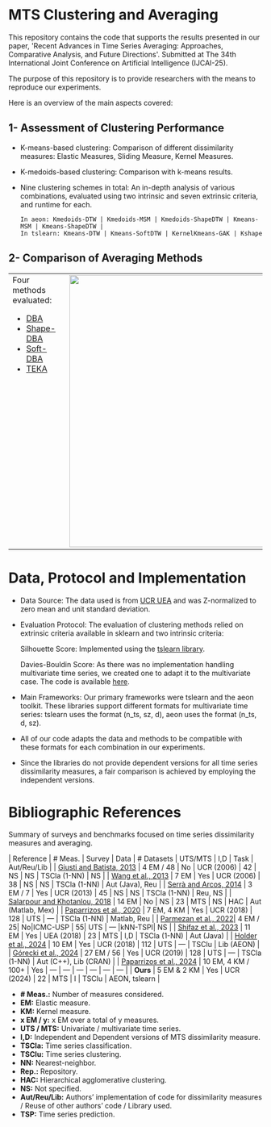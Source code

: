 # MTS Clustering and Averaging

This repository contains the code that supports the results presented in our paper, 'Recent Advances in Time Series Averaging: Approaches, Comparative Analysis, and Future Directions'. Submitted at The 34th International Joint Conference on Artificial Intelligence (IJCAI-25).

The purpose of this repository is to provide researchers with the means to reproduce our experiments.

Here is an overview of the main aspects covered:

## 1- Assessment of Clustering Performance

* K-means-based clustering: Comparison of different dissimilarity measures: Elastic Measures, Sliding Measure, Kernel Measures.
    
* K-medoids-based clustering: Comparison with k-means results.
    
* Nine clustering schemes in total: An in-depth analysis of various combinations, evaluated using two intrinsic and seven extrinsic criteria, and runtime for each. 
  
      In aeon: Kmedoids-DTW | Kmedoids-MSM | Kmedoids-ShapeDTW | Kmeans-MSM | Kmeans-ShapeDTW |
      In tslearn: Kmeans-DTW | Kmeans-SoftDTW | KernelKmeans-GAK | Kshape
  
## 2- Comparison of Averaging Methods

<table style="border-collapse: collapse; border: none;">
  <tr style="border: none;">
    <td style="vertical-align: top; border: none; padding-right: 20px;">
      Four methods evaluated:
      <ul>
        <li><a href="https://tslearn.readthedocs.io/en/stable/gen_modules/barycenters/tslearn.barycenters.dtw_barycenter_averaging.html#tslearn.barycenters.dtw_barycenter_averaging">DBA</a></li>
        <li><a href="https://github.com/MSD-IRIMAS/ShapeDBA">Shape-DBA</a></li>
        <li><a href="https://tslearn.readthedocs.io/en/stable/gen_modules/barycenters/tslearn.barycenters.softdtw_barycenter.html#tslearn.barycenters.softdtw_barycenter">Soft-DBA</a></li>
        <li><a href="https://github.com/pfmarteau/py-TEKA/blob/main/README.md">TEKA</a></li>
      </ul>
    </td>
    <td style="vertical-align: top; text-align: right; border: none;">
      <img src="https://github.com/user-attachments/assets/9be2e9c6-cb9d-40d4-a847-c3c5b7d49f4a" alt="Description of image" width="540">
    </td>
  </tr>
</table>


# Data, Protocol and Implementation
- Data Source: The data used is from [UCR UEA](https://www.timeseriesclassification.com/dataset.php) and was Z-normalized to zero mean and unit standard deviation.
  
- Evaluation Protocol: The evaluation of clustering methods relied on extrinsic criteria available in sklearn and two intrinsic criteria:

    Silhouette Score: Implemented using the [tslearn library](https://tslearn.readthedocs.io/en/latest/gen_modules/clustering/tslearn.clustering.silhouette_score.html).
  
    Davies-Bouldin Score: As there was no implementation handling multivariate time series, we created one to adapt it to the multivariate case. The code is available [here](https://github.com/bjdhafssa/MTS-Clustering-and-Averaging/blob/main/Clustering/tslearn_implementations/evaluator.py).
  
- Main Frameworks: Our primary frameworks were tslearn and the aeon toolkit. These libraries support different formats for multivariate time series: tslearn uses the format (n_ts, sz, d), aeon uses the format (n_ts, d, sz).

- All of our code adapts the data and methods to be compatible with these formats for each combination in our experiments.
  
- Since the libraries do not provide dependent versions for all time series dissimilarity measures, a fair comparison is achieved by employing the independent versions.

  

# Bibliographic References 
Summary of surveys and benchmarks focused on time series dissimilarity measures and averaging.

| Reference                       | # Meas. | Survey  | Data | # Datasets | UTS/MTS | I,D | Task  | Aut/Reu/Lib   |
| [Giusti and Batista, 2013](https://dl.acm.org/doi/10.1109/BRACIS.2013.22)      | 4 EM / 48 | No   | UCR (2006) | 42      | NS      | NS      | TSCla (1-NN)      | NS   |
| [Wang et al., 2013](https://link.springer.com/article/10.1007/s10618-012-0250-5)             | 7 EM     | Yes   | UCR (2006) | 38      | NS     | NS       | TSCla (1-NN)      | Aut (Java), Reu                   |
| [Serrà and Arcos, 2014](https://dl.acm.org/doi/10.1016/j.knosys.2014.04.035)        | 3 EM / 7  | Yes    | UCR (2013) | 45      | NS        | NS        | TSCla (1-NN)     | Reu, NS                           |
| [Salarpour and Khotanlou, 2018](https://www.sciencedirect.com/science/article/abs/pii/S0031320317303163) | 14 EM    | No        | NS         | 23      | MTS     | NS        | HAC     | Aut (Matlab, Mex)                 |
| [Paparrizos et al., 2020](https://dl.acm.org/doi/10.1145/3318464.3389760)       | 7 EM, 4 KM | Yes     | UCR (2018) | 128     | UTS       | —         | TSCla (1-NN)    | Matlab, Reu                       |
| [Parmezan et al., 2022](https://www.researchgate.net/publication/362170345_Time_Series_Prediction_via_Similarity_Search_Exploring_Invariances_Distance_Measures_and_Ensemble_Functions)| 4 EM / 25| No|ICMC-USP | 55| UTS  | —   |kNN-TSPI| NS  |
| [Shifaz et al., 2023](https://link.springer.com/article/10.1007/s10115-023-01835-4)          | 11 EM    | Yes   | UEA (2018) | 23      | MTS   | I,D    | TSCla (1-NN)    | Aut (Java)     |
| [Holder et al., 2024](https://link.springer.com/article/10.1007/s10115-023-01952-0)          | 10 EM    | Yes         | UCR (2018) | 112     | UTS     | —    | TSClu     | Lib (AEON)           |
| [Górecki et al., 2024](https://www.sciencedirect.com/science/article/abs/pii/S1877750324000280)  | 27 EM / 56 | Yes   | UCR (2019) | 128     | UTS    | —   | TSCla (1-NN)  | Aut (C++), Lib (CRAN)             |
| [Paparrizos et al., 2024](https://arxiv.org/abs/2412.20574v1)       | 10 EM, 4 KM / 100+ | Yes        | —          | —       | —     | —      | —       | —                                 |
| **Ours**                | 5 EM & 2 KM | Yes          | UCR (2024) | 22      | MTS      | I        | TSClu      | AEON, tslearn                     |


- **# Meas.:** Number of measures considered.
- **EM:** Elastic measure.
- **KM:** Kernel measure.
- **x EM / y:** x EM over a total of y measures.
- **UTS / MTS:** Univariate / multivariate time series.
- **I,D:** Independent and Dependent versions of MTS dissimilarity measure.
- **TSCla:** Time series classification.
- **TSClu:** Time series clustering.
- **NN:** Nearest-neighbor.
- **Rep.:** Repository.
- **HAC:** Hierarchical agglomerative clustering.
- **NS:** Not specified.
- **Aut/Reu/Lib:** Authors’ implementation of code for dissimilarity measures / Reuse of other authors’ code / Library used.
- **TSP:** Time series prediction.

  
  
  

